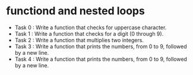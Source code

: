 # functiond and nested loops
* Task 0 : Write a function that checks for uppercase character.
* Task 1 : Write a function that checks for a digit (0 through 9).
* Task 2 : Write a function that multiplies two integers.
* Task 3 : Write a function that prints the numbers, from 0 to 9, followed by a new line.
* Task 4 : Write a function that prints the numbers, from 0 to 9, followed by a new line.

